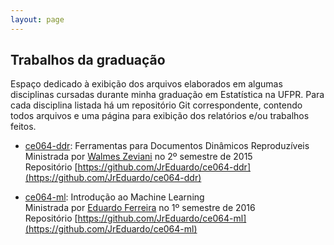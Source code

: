 ```yaml
---
layout: page
---
```


## Trabalhos da graduação ##

Espaço dedicado à exibição dos arquivos elaborados em algumas
disciplinas cursadas durante minha graduação em Estatística na
UFPR. Para cada disciplina listada há um repositório Git correspondente,
contendo todos arquivos e uma página para exibição dos relatórios e/ou
trabalhos feitos.

* [ce064-ddr](https://jreduardo.github.io/ce064-ddr): Ferramentas para
  Documentos Dinâmicos Reproduzíveis<br>
  Ministrada por
  [Walmes Zeviani](http://www.leg.ufpr.br/doku.php/pessoais:walmes) no
  2º semestre de 2015<br>
  Repositório
  [https://github.com/JrEduardo/ce064-ddr](https://github.com/JrEduardo/ce064-ddr)

* [ce064-ml](https://jreduardo.github.io/ce064-ml): Introdução ao
  Machine Learning<br>
  Ministrada por
  [Eduardo Ferreira](http://www.leg.ufpr.br/doku.php/pessoais:e.ferreira)
  no 1º semestre de 2016<br>
  Repositório
  [https://github.com/JrEduardo/ce064-ml](https://github.com/JrEduardo/ce064-ml)

